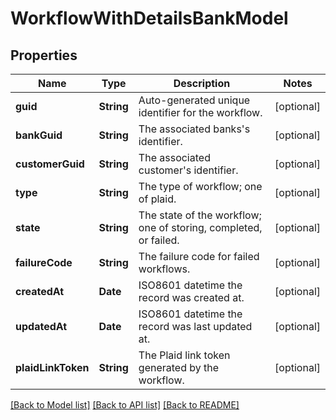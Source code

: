 # WorkflowWithDetailsBankModel

## Properties
Name | Type | Description | Notes
------------ | ------------- | ------------- | -------------
**guid** | **String** | Auto-generated unique identifier for the workflow. | [optional] 
**bankGuid** | **String** | The associated banks&#39;s identifier. | [optional] 
**customerGuid** | **String** | The associated customer&#39;s identifier. | [optional] 
**type** | **String** | The type of workflow; one of plaid. | [optional] 
**state** | **String** | The state of the workflow; one of storing, completed, or failed. | [optional] 
**failureCode** | **String** | The failure code for failed workflows. | [optional] 
**createdAt** | **Date** | ISO8601 datetime the record was created at. | [optional] 
**updatedAt** | **Date** | ISO8601 datetime the record was last updated at. | [optional] 
**plaidLinkToken** | **String** | The Plaid link token generated by the workflow. | [optional] 

[[Back to Model list]](../README.md#documentation-for-models) [[Back to API list]](../README.md#documentation-for-api-endpoints) [[Back to README]](../README.md)


